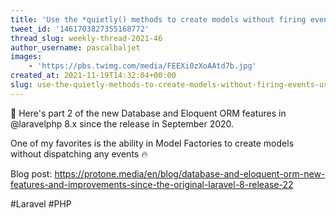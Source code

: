 ```yaml
---
title: 'Use the *quietly() methods to create models without firing events using your factories'
tweet_id: '1461703827355168772'
thread_slug: weekly-thread-2021-46
author_username: pascalbaljet
images:
    - 'https://pbs.twimg.com/media/FEEXi0zXoAAtd7b.jpg'
created_at: 2021-11-19T14:32:04+00:00
slug: use-the-quietly-methods-to-create-models-without-firing-events-using-your-factories
---
```

📝 Here's part 2 of the new Database and Eloquent ORM features in @laravelphp 8.x since the release in September 2020.

One of my favorites is the ability in Model Factories to create models without dispatching any events 🔥

Blog post: https://protone.media/en/blog/database-and-eloquent-orm-new-features-and-improvements-since-the-original-laravel-8-release-22

#Laravel #PHP